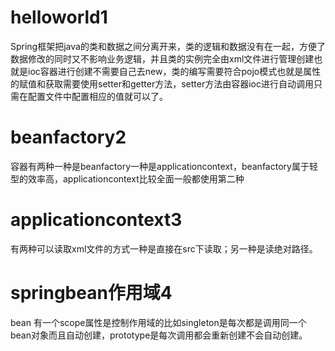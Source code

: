 # helloworld1

Spring框架把java的类和数据之间分离开来，类的逻辑和数据没有在一起，方便了数据修改的同时又不影响业务逻辑，并且类的实例完全由xml文件进行管理创建也就是ioc容器进行创建不需要自己去new，类的编写需要符合pojo模式也就是属性的赋值和获取需要使用setter和getter方法，setter方法由容器ioc进行自动调用只需在配置文件中配置相应的<property>值就可以了。

# beanfactory2

容器有两种一种是beanfactory一种是applicationcontext，beanfactory属于轻型的效率高，applicationcontext比较全面一般都使用第二种

# applicationcontext3

有两种可以读取xml文件的方式一种是直接在src下读取；另一种是读绝对路径。

# springbean作用域4

bean 有一个scope属性是控制作用域的比如singleton是每次都是调用同一个bean对象而且自动创建，prototype是每次调用都会重新创建不会自动创建。
